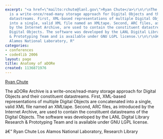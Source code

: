 ```yaml
---
excerpt: "<a href=\"mailto:rchute@lanl.gov\">Ryan Chute</a>\r\n\r\nThe aDORe Archive
  is a write-once/read-many storage approach for Digital Objects and their constituent
  datastreams. First, XML-based representations of multiple Digital Objects are concatenated
  into a single, valid XML file named an XMLtape. Second, ARC files, as introduced
  by the Internet Archive, are used to contain the constituent datastreams of the
  Digital Objects. The software was developed by the LANL Digital Library Research
  & Prototyping Team and is available under GNU LGPL license.\r\n\r\nâ€”\r\nRyan Chute\r\nLos
  Alamos National Laboratory, R"
categories:
- conferences
- code4lib 2006
layout: page
title: Anatomy of aDORe
created: 1136871976
---
```

<a href="mailto:rchute@lanl.gov">Ryan Chute</a>

The aDORe Archive is a write-once/read-many storage approach for Digital Objects and their constituent datastreams. First, XML-based representations of multiple Digital Objects are concatenated into a single, valid XML file named an XMLtape. Second, ARC files, as introduced by the Internet Archive, are used to contain the constituent datastreams of the Digital Objects. The software was developed by the LANL Digital Library Research & Prototyping Team and is available under GNU LGPL license.

â€”
Ryan Chute
Los Alamos National Laboratory, Research Library
